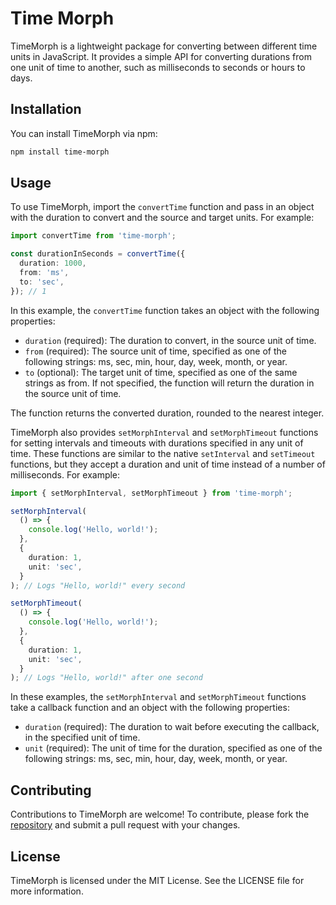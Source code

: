 # Time Morph

TimeMorph is a lightweight package for converting between different time units in JavaScript. It provides a simple API for converting durations from one unit of time to another, such as milliseconds to seconds or hours to days.

## Installation

You can install TimeMorph via npm:

```bash
npm install time-morph
```

## Usage

To use TimeMorph, import the `convertTime` function and pass in an object with the duration to convert and the source and target units. For example:

```typescript
import convertTime from 'time-morph';

const durationInSeconds = convertTime({
  duration: 1000,
  from: 'ms',
  to: 'sec',
}); // 1
```

In this example, the `convertTime` function takes an object with the following properties:

- `duration` (required): The duration to convert, in the source unit of time.
- `from` (required): The source unit of time, specified as one of the following strings: ms, sec, min, hour, day, week, month, or year.
- `to` (optional): The target unit of time, specified as one of the same strings as from. If not specified, the function will return the duration in the source unit of time.

The function returns the converted duration, rounded to the nearest integer.

TimeMorph also provides `setMorphInterval` and `setMorphTimeout` functions for setting intervals and timeouts with durations specified in any unit of time. These functions are similar to the native `setInterval` and `setTimeout` functions, but they accept a duration and unit of time instead of a number of milliseconds. For example:

```typescript
import { setMorphInterval, setMorphTimeout } from 'time-morph';

setMorphInterval(
  () => {
    console.log('Hello, world!');
  },
  {
    duration: 1,
    unit: 'sec',
  }
); // Logs "Hello, world!" every second

setMorphTimeout(
  () => {
    console.log('Hello, world!');
  },
  {
    duration: 1,
    unit: 'sec',
  }
); // Logs "Hello, world!" after one second
```

In these examples, the `setMorphInterval` and `setMorphTimeout` functions take a callback function and an object with the following properties:

- `duration` (required): The duration to wait before executing the callback, in the specified unit of time.
- `unit` (required): The unit of time for the duration, specified as one of the following strings: ms, sec, min, hour, day, week, month, or year.

## Contributing

Contributions to TimeMorph are welcome! To contribute, please fork the [repository](https://github.com/tonyaellie/time-morph) and submit a pull request with your changes.

## License

TimeMorph is licensed under the MIT License. See the LICENSE file for more information.

